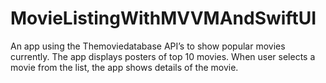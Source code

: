 # MovieListingWithMVVMAndSwiftUI
An app using the Themoviedatabase API’s to show popular movies currently.
The app displays posters of top 10 movies.
When user selects a movie from the list, the app shows details of the movie.
